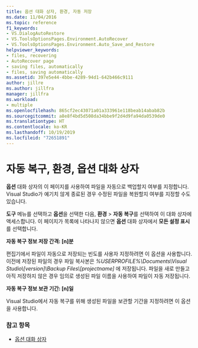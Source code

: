 ```yaml
---
title: 옵션 대화 상자, 환경, 자동 저장
ms.date: 11/04/2016
ms.topic: reference
f1_keywords:
- VS.DialogAutoRestore
- VS.ToolsOptionsPages.Environment.AutoRecover
- VS.ToolsOptionsPages.Environment.Auto_Save_and_Restore
helpviewer_keywords:
- files, recovering
- AutoRecover page
- saving files, automatically
- files, saving automatically
ms.assetid: 397e5e44-4bbe-4289-94d1-642b466c9111
author: jillre
ms.author: jillfra
manager: jillfra
ms.workload:
- multiple
ms.openlocfilehash: 865cf2ec43071a01a333961e118beab14abab82b
ms.sourcegitcommit: a8e8f4bd5d508da34bbe9f2d4d9fa94da0539de0
ms.translationtype: HT
ms.contentlocale: ko-KR
ms.lasthandoff: 10/19/2019
ms.locfileid: "72651891"
---
```

# <a name="autorecover-environment-options-dialog-box"></a>자동 복구, 환경, 옵션 대화 상자

**옵션** 대화 상자의 이 페이지를 사용하여 파일을 자동으로 백업할지 여부를 지정합니다. Visual Studio가 예기치 않게 종료된 경우 수정된 파일을 복원할지 여부를 지정할 수도 있습니다.

**도구** 메뉴를 선택하고 **옵션**을 선택한 다음, **환경** > **자동 복구**를 선택하여 이 대화 상자에 액세스합니다. 이 페이지가 목록에 나타나지 않으면 **옵션** 대화 상자에서 **모든 설정 표시**를 선택합니다.

**자동 복구 정보 저장 간격: [n]분**

편집기에서 파일이 자동으로 저장되는 빈도를 사용자 지정하려면 이 옵션을 사용합니다. 이전에 저장된 파일의 경우 파일 복사본은 *%USERPROFILE%\Documents\Visual Studio\\[version]\Backup Files\\[projectname]* 에 저장됩니다. 파일을 새로 만들고 아직 저장하지 않은 경우 임의로 생성된 파일 이름을 사용하여 파일이 자동 저장됩니다.

**자동 복구 정보 보관 기간: [n]일**

Visual Studio에서 자동 복구를 위해 생성된 파일을 보관할 기간을 지정하려면 이 옵션을 사용합니다.

### <a name="see-also"></a>참고 항목

- [옵션 대화 상자](../../ide/reference/options-dialog-box-visual-studio.md)